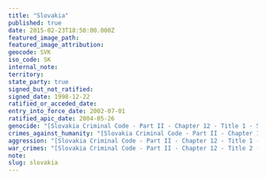 ```yaml
---
title: "Slovakia"
published: true
date: 2015-02-23T18:50:00.000Z
featured_image_path:
featured_image_attribution:
geocode: SVK
iso_code: SK
internal_note:
territory:
state_party: true
signed_but_not_ratified:
signed_date: 1998-12-22
ratified_or_acceded_date:
entry_into_force_date: 2002-07-01
ratified_apic_date: 2004-05-26
genocide: "[Slovakia Criminal Code - Part II - Chapter 12 - Title 1 - Section 418](https://iccdb.hrlc.net/data/doc/458/keyword/46/)"
crimes_against_humanity: "[Slovakia Criminal Code - Part II - Chapter 12 - Title 2 - Section 432](https://iccdb.hrlc.net/data/doc/458/keyword/13/)"
aggression: "[Slovakia Criminal Code - Part II - Chapter 12 - Title 1 - Section 417](https://iccdb.hrlc.net/data/doc/458/keyword/1/)"
war_crimes: "[Slovakia Criminal Code - Part II - Chapter 12 - Title 2 - Sections 426-428, 431-435](https://iccdb.hrlc.net/data/doc/458/keyword/145/)"
note:
slug: slovakia
---
```

